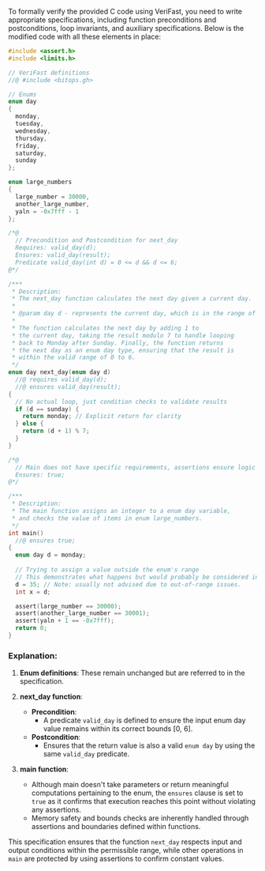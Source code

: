 To formally verify the provided C code using VeriFast, you need to write appropriate specifications, including function preconditions and postconditions, loop invariants, and auxiliary specifications. Below is the modified code with all these elements in place:

```c
#include <assert.h>
#include <limits.h>

// VeriFast definitions
//@ #include <bitops.gh>

// Enums
enum day
{
  monday,
  tuesday,
  wednesday,
  thursday,
  friday,
  saturday,
  sunday
};

enum large_numbers
{
  large_number = 30000,
  another_large_number,
  yaln = -0x7fff - 1
};

/*@
  // Precondition and Postcondition for next_day
  Requires: valid_day(d);
  Ensures: valid_day(result);
  Predicate valid_day(int d) = 0 <= d && d <= 6;
@*/

/***
 * Description:
 * The next_day function calculates the next day given a current day.
 *
 * @param day d - represents the current day, which is in the range of [0, 6].
 *
 * The function calculates the next day by adding 1 to 
 * the current day, taking the result modulo 7 to handle looping 
 * back to Monday after Sunday. Finally, the function returns 
 * the next day as an enum day type, ensuring that the result is 
 * within the valid range of 0 to 6.
 */
enum day next_day(enum day d)
  //@ requires valid_day(d);
  //@ ensures valid_day(result);
{
  // No actual loop, just condition checks to validate results
  if (d == sunday) {
    return monday; // Explicit return for clarity
  } else {
    return (d + 1) % 7;
  }
}

/*@
  // Main does not have specific requirements, assertions ensure logic
  Ensures: true;
@*/

/***
 * Description:
 * The main function assigns an integer to a enum day variable, 
 * and checks the value of items in enum large_numbers.
 */
int main()
  //@ ensures true;
{
  enum day d = monday;
  
  // Trying to assign a value outside the enum's range
  // This demonstrates what happens but would probably be considered invalid usage.
  d = 35; // Note: usually not advised due to out-of-range issues.
  int x = d;

  assert(large_number == 30000);
  assert(another_large_number == 30001);
  assert(yaln + 1 == -0x7fff);
  return 0;
}
```

### Explanation:

1. **Enum definitions**: These remain unchanged but are referred to in the specification.
  
2. **next_day function**:
   - **Precondition**: 
     - A predicate `valid_day` is defined to ensure the input enum day value remains within its correct bounds [0, 6].
   - **Postcondition**:
     - Ensures that the return value is also a valid `enum day` by using the same `valid_day` predicate.
   
3. **main function**:
   - Although main doesn't take parameters or return meaningful computations pertaining to the enum, the `ensures` clause is set to `true` as it confirms that execution reaches this point without violating any assertions.
   - Memory safety and bounds checks are inherently handled through assertions and boundaries defined within functions.

This specification ensures that the function `next_day` respects input and output conditions within the permissible range, while other operations in `main` are protected by using assertions to confirm constant values.
